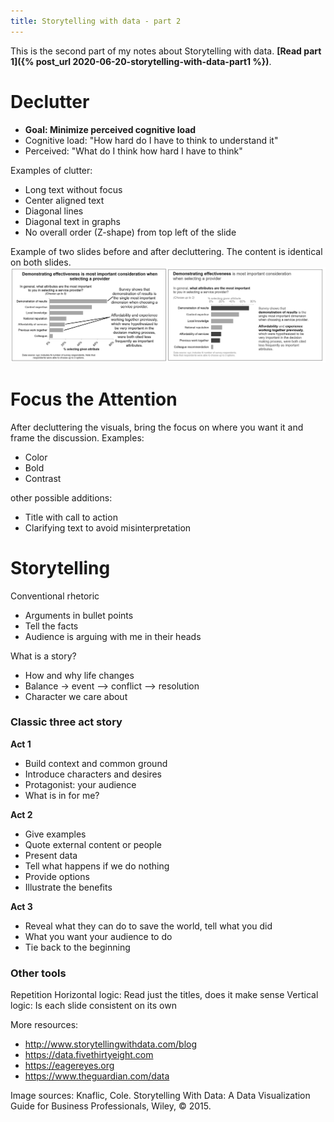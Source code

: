 ```yaml
---
title: Storytelling with data - part 2
---
```


This is the second part of my notes about Storytelling with data.
**[Read part 1]({% post_url 2020-06-20-storytelling-with-data-part1 %})**.

# Declutter
- **Goal: Minimize perceived cognitive load**
- Cognitive load: "How hard do I have to think to understand it"
- Perceived: "What do I think how hard I have to think"

Examples of clutter:
- Long text without focus
- Center aligned text
- Diagonal lines
- Diagonal text in graphs
- No overall order (Z-shape) from top left of the slide

Example of two slides before and after decluttering. The content is identical on both slides.
![Before anf after decluttering](/assets/storytelling_with_data/declutter.png)

# Focus the Attention
After decluttering the visuals, bring the focus on where you want it and frame the discussion.
Examples:
- Color
- Bold
- Contrast

other possible additions:
- Title with call to action
- Clarifying text to avoid misinterpretation

# Storytelling
Conventional rhetoric
- Arguments in bullet points
- Tell the facts
- Audience is arguing with me in their heads

What is a story?
- How and why life changes
- Balance  -> event –> conflict –> resolution
- Character we care about

### Classic three act story

**Act 1**
- Build context and common ground
- Introduce characters and desires
- Protagonist: your audience
- What is in for me?

**Act 2**
- Give examples
- Quote external content or people
- Present data
- Tell what happens if we do nothing
- Provide options
- Illustrate the benefits

**Act 3**
- Reveal what they can do to save the world, tell what you did
- What you want your audience to do
- Tie back to the beginning

### Other tools
Repetition
Horizontal logic: Read just the titles, does it make sense
Vertical logic: Is each slide consistent on its own

More resources:
- <http://www.storytellingwithdata.com/blog>
- <https://data.fivethirtyeight.com>
- <https://eagereyes.org>
- <https://www.theguardian.com/data>


Image sources: 
Knaflic, Cole. Storytelling With Data: A Data Visualization Guide for Business Professionals, Wiley, © 2015.
